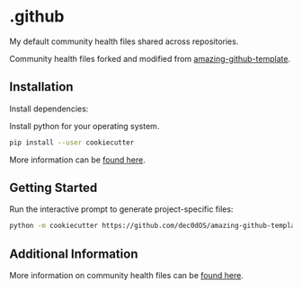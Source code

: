# .github

My default community health files shared across repositories.

Community health files forked and modified from [amazing-github-template](https://github.com/dec0dOS/amazing-github-template).

## Installation

Install dependencies:

Install python for your operating system.

```bash
pip install --user cookiecutter
```

More information can be [found here](https://cookiecutter.readthedocs.io/en/latest/installation.html).

## Getting Started

Run the interactive prompt to generate project-specific files:

```bash
python -m cookiecutter https://github.com/dec0dOS/amazing-github-template
```

## Additional Information

More information on community health files can be [found here](https://docs.github.com/en/communities/setting-up-your-project-for-healthy-contributions/creating-a-default-community-health-file#about-default-community-health-files).

